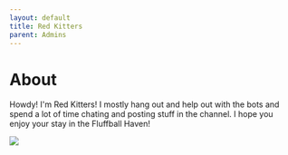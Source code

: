 ```yaml
---
layout: default
title: Red Kitters
parent: Admins
---
```



# About
Howdy! I'm Red Kitters! I mostly hang out and help out with the bots and spend a lot of time chating and posting stuff in the channel. 
I hope you enjoy your stay in the Fluffball Haven!

![](https://ik.imagekit.io/fluffball/adminpics/redsmall_DYLXU-6aZj?updatedAt=1634654444025)
